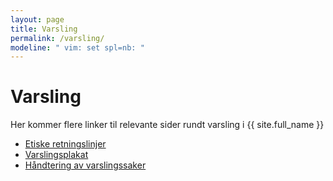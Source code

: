 ```yaml
---
layout: page
title: Varsling
permalink: /varsling/
modeline: " vim: set spl=nb: "
---
```


# Varsling

Her kommer flere linker til relevante sider rundt varsling i {{ site.full_name }}

- [Etiske retningslinjer](/varsling/etiske-retningslinjer)
- [Varslingsplakat](/varsling/plakat)
- [Håndtering av varslingssaker](/varsling/handtering-av-varslingssaker)